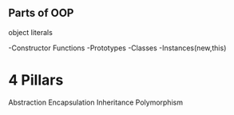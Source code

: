 ## Parts of OOP
object literals

-Constructor Functions
-Prototypes
-Classes
-Instances(new,this)

# 4 Pillars
Abstraction
Encapsulation
Inheritance
Polymorphism